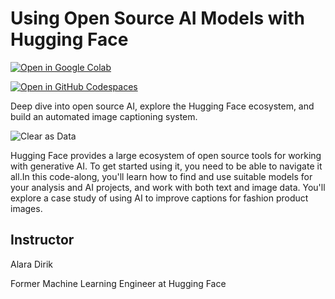 # Using Open Source AI Models with Hugging Face

[![Open in Google Colab](https://colab.research.google.com/assets/colab-badge.svg)](https://colab.research.google.com/github/datttrian/using-open-source-models-hugging-face/blob/main/src/notebook.ipynb)

[![Open in GitHub Codespaces](https://github.com/codespaces/badge.svg)](https://codespaces.new/datttrian/using-open-source-models-hugging-face )

Deep dive into open source AI, explore the Hugging Face ecosystem, and build an automated image captioning system.

![Clear as Data](http://drive.google.com/uc?export=view&id=1PJVtMhPE_h3g2c9wXm9tf6_pIhvMyDRI)

Hugging Face provides a large ecosystem of open source tools for working with generative AI. To get started using it, you need to be able to navigate it all.In this code-along, you'll learn how to find and use suitable models for your analysis and AI projects, and work with both text and image data. You'll explore a case study of using AI to improve captions for fashion product images.

## Instructor

Alara Dirik

Former Machine Learning Engineer at Hugging Face
